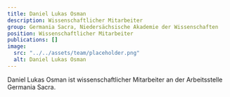 ```yaml
---
title: Daniel Lukas Osman
description: Wissenschaftlicher Mitarbeiter
group: Germania Sacra, Niedersächsische Akademie der Wissenschaften
position: Wissenschaftlicher Mitarbeiter
publications: []
image:
  src: "../../assets/team/placeholder.png"
  alt: Daniel Lukas Osman
---
```


Daniel Lukas Osman ist wissenschaftlicher Mitarbeiter an der Arbeitsstelle Germania Sacra.
